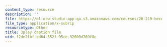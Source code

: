 ```yaml
---
content_type: resource
description: ''
file: https://ol-ocw-studio-app-qa.s3.amazonaws.com/courses/20-219-becoming-the-next-bill-nye-writing-and-hosting-the-educational-show-january-iap-2015/f2de2fbfcd64552f95ce32609d769f8c_3HnHQXWIFd4.vtt
file_type: application/x-subrip
resourcetype: Other
title: 3play caption file
uid: f2de2fbf-cd64-552f-95ce-32609d769f8c
---
```

